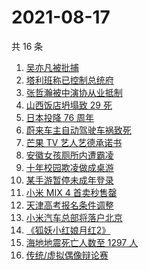 # 2021-08-17

共 16 条

<!-- BEGIN ZHIHUSEARCH -->
<!-- 最后更新时间 Tue Aug 17 2021 09:51:06 GMT+0800 (China Standard Time) -->
1. [吴亦凡被批捕](https://www.zhihu.com/search?q=吴亦凡)
1. [塔利班称已控制总统府](https://www.zhihu.com/search?q=阿富汗)
1. [张哲瀚被中演协从业抵制](https://www.zhihu.com/search?q=张哲瀚)
1. [山西饭店坍塌致 29 死](https://www.zhihu.com/search?q=聚仙饭店)
1. [日本投降 76 周年](https://www.zhihu.com/search?q=日本投降)
1. [蔚来车主自动驾驶车祸致死](https://www.zhihu.com/search?q=蔚来)
1. [芒果 TV 艺人艺德承诺书](https://www.zhihu.com/search?q=艺德承诺书)
1. [安徽女孩厕所内遭霸凌](https://www.zhihu.com/search?q=校园暴力)
1. [十年校园欺凌做成桌游](https://www.zhihu.com/search?q=桌游)
1. [某手游暂停未成年登录](https://www.zhihu.com/search?q=光与夜之恋)
1. [小米 MIX 4 首卖秒售罄](https://www.zhihu.com/search?q=小米mix4)
1. [天津高考报名条件调整](https://www.zhihu.com/search?q=天津高考)
1. [小米汽车总部将落户北京](https://www.zhihu.com/search?q=小米汽车)
1. [《狐妖小红娘月红2》](https://www.zhihu.com/search?q=狐妖小红娘)
1. [海地地震死亡人数至 1297 人](https://www.zhihu.com/search?q=海地地震)
1. [传统/虚拟偶像辩论赛](https://www.zhihu.com/search?q=华语辩论世界杯)
<!-- END ZHIHUSEARCH -->
